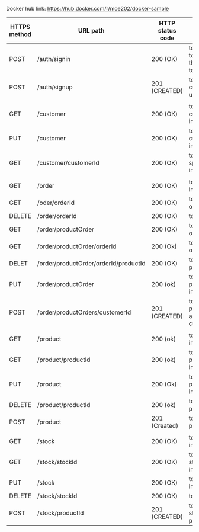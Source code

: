 Docker hub link: https://hub.docker.com/r/moe202/docker-sample 

| HTTPS method | URL path                              | HTTP status code | description                                                    |
|--------------|---------------------------------------|------------------|----------------------------------------------------------------|
| POST         | /auth/signin                          | 200 (OK)         | to allow customer to sign in and get the JWT access token      |
| POST         | /auth/signup                          | 201 (CREATED)    | to allow customers to sign up in the system                    |
|              |                                       |                  |                                                                |
| GET          | /customer                             | 200 (OK)         | to get all customers information                               |
| PUT          | /customer                             | 200 (OK)         | to update a customers information                              |
| GET          | /customer/customerId                  | 200 (OK)         | to get a specificcustomers information                         |
|              |                                       |                  |                                                                |
| GET          | /order                                | 200 (OK)         | to get all orders information                                  |
| GET          | /oder/orderId                         | 200 (OK)         | to get a specific orders information                           |
| DELETE       | /order/orderId                        | 200 (OK)         | to delete an order                                             |
| GET          | /order/productOrder                   | 200 (OK)         | to get all product orders                                      |
| GET          | /order/productOrder/orderId           | 200 (Ok)         | to get a specific orders information                           |
| DELET        | /order/productOrder/orderId/productId | 200 (OK)         | to delete a product order                                      |
| PUT          | /order/productOrder                   | 200 (ok)         | to update a product orders information                         |
| POST         | /order/productOrders/customerId       | 201 (CREATED)    | to create a new product order for a specific customer or order |
|              |                                       |                  |                                                                |
| GET          | /product                              | 200 (ok)         | to get all products information                                |
| GET          | /product/productId                    | 200 (ok)         | to get a specific products information                         |
| PUT          | /product                              | 200 (Ok)         | to update a products information                               |
| DELETE       | /product/productId                    | 200 (ok)         | to delete a product                                            |
| POST         | /product                              | 201 (Created)    | to create a new product                                        |
|              |                                       |                  |                                                                |
| GET          | /stock                                | 200 (OK)         | to get all stocks information                                  |
| GET          | /stock/stockId                        | 200 (OK)         | to get a specific stocks information                           |
| PUT          | /stock                                | 200 (OK)         | to update a stocks information                                 |
| DELETE       | /stock/stockId                        | 200 (OK)         | to delete a stocks                                             |
| POST         | /stock/productId                      | 201 (CREATED)    | to create a new stock for a product                            |
